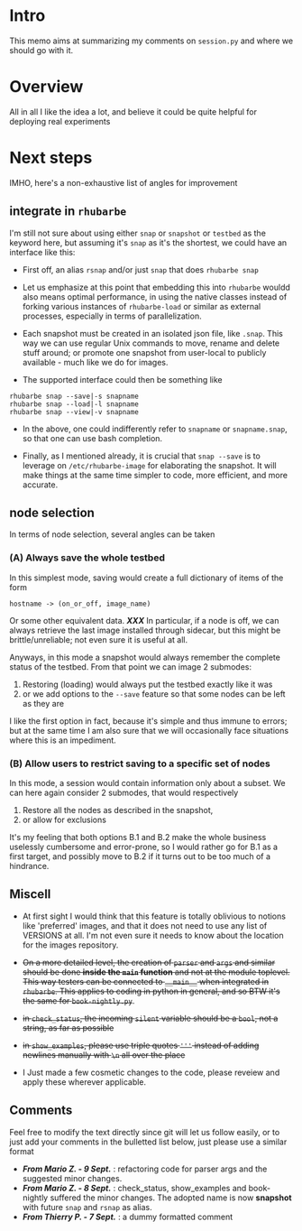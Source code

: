# Intro

This memo aims at summarizing my comments on `session.py` and where we should go with it.

# Overview

All in all I like the idea a lot, and believe it could be quite helpful for deploying real experiments

# Next steps

IMHO, here's a non-exhaustive list of angles for improvement

## **integrate in `rhubarbe`**

I'm still not sure about using either `snap` or `snapshot` or `testbed` as the keyword here, but assuming it's `snap` as it's the shortest, we could have an interface like this:

* First off, an alias `rsnap` and/or just `snap` that does `rhubarbe snap`

* Let us emphasize at this point that embedding this into `rhubarbe` wouldd also means optimal performance, in using the native classes instead of forking various instances of `rhubarbe-load` or similar as external processes, especially in terms of parallelization.

* Each snapshot must be created in an isolated json file, like `.snap`. This way we can use regular Unix commands to move, rename and delete stuff around; or promote one snapshot from user-local to publicly available - much like we do for images.

* The supported interface could then be something like

```
rhubarbe snap --save|-s snapname
rhubarbe snap --load|-l snapname
rhubarbe snap --view|-v snapname
```

* In the above, one could indifferently refer to `snapname` or `snapname.snap`, so that one can use bash completion.

* Finally, as I mentioned already, it is crucial that `snap --save` is to leverage on `/etc/rhubarbe-image` for elaborating the snapshot. It will make things at the same time simpler to code, more efficient, and more accurate.

## node selection

In terms of node selection, several angles can be taken

### (A) Always save the whole testbed

In this simplest mode, saving would create a full dictionary of items of the form

```
hostname -> (on_or_off, image_name)
```

Or some other equivalent data. ***XXX*** In particular, if a node is off, we can always retrieve the last image installed through sidecar, but this might be brittle/unreliable; not even sure it is useful at all.

Anyways, in this mode a snapshot would always remember the complete status of the testbed.
From that point we can image 2 submodes:

1. Restoring (loading) would always put the testbed exactly like it was
1. or we add options to the `--save` feature so that some nodes can be left as they are

I like the first option in fact, because it's simple and thus immune to errors; but at the same time I am also sure that we will occasionally face situations where this is an impediment.

### (B) Allow users to restrict saving to a specific set of nodes

In this mode, a session would contain information only about a subset. We can here again consider 2 submodes, that would respectively

1. Restore all the nodes as described in the snapshot,
1. or allow for exclusions

It's my feeling that both options B.1 and B.2 make the whole business uselessly cumbersome and error-prone, so I would rather go for B.1 as a first target, and possibly move to B.2 if it turns out to be too much of a hindrance.

## Miscell

* At first sight I would think that this feature is totally oblivious to notions like 'preferred' images, and that it does not need to use any list of VERSIONS at all. I'm not even sure it needs to know about the location for the images repository.

* ~~On a more detailed level, the creation of `parser` and `args` and similar should be done **inside the `main` function** and not at the module toplevel. This way testers can be connected to `__main__` when integrated in `rhubarbe`. This applies to coding in python in general, and so BTW it's the same for `book-nightly.py`~~.

* ~~in `check_status`, the incoming `silent` variable should be a `bool`, not a string, as far as possible~~

* ~~in `show_examples`, please use triple quotes `'''` instead of adding newlines manually with `\n` all over the place~~

* I Just made a few cosmetic changes to the code, please reveiew and apply these wherever applicable.


## Comments

Feel free to modify the text directly since git will let us follow easily, or to just add your comments in the bulletted list below, just please use a similar format

* ***From Mario Z. - 9 Sept.*** : refactoring code for parser args and the suggested minor changes.
* ***From Mario Z. - 8 Sept.*** : check_status, show_examples and book-nightly suffered the minor changes. The adopted name is now **snapshot** with future `snap` and `rsnap` as alias.
* ***From Thierry P. - 7 Sept.*** : a dummy formatted comment
